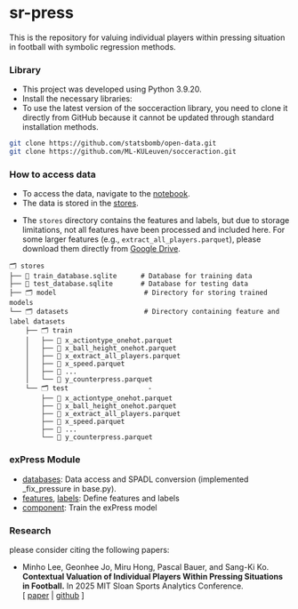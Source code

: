 # sr-press
This is the repository for valuing individual players within pressing situation in football with symbolic regression methods.

### Library
- This project was developed using Python 3.9.20.
- Install the necessary libraries:
- To use the latest version of the socceraction library, you need to clone it directly from GitHub because it cannot be updated through standard installation methods.
```bash
git clone https://github.com/statsbomb/open-data.git
git clone https://github.com/ML-KULeuven/socceraction.git
```

### How to access data
- To access the data, navigate to the [notebook](https://github.com/leemingo/sr-press/tree/geonhee/notebook).
- The data is stored in the [stores](https://github.com/leemingo/sr-press/tree/geonhee/stores).
 * The `stores` directory contains the features and labels, but due to storage limitations, not all features have been processed and included here. For some larger features (e.g., `extract_all_players.parquet`), please download them directly from [Google Drive](https://drive.google.com/drive/folders/1MJ5UIXgQ2EEcQNstz4Jq2uNRGdOPKLl-).

```
🗂️ stores
├── 📄 train_database.sqlite      # Database for training data
├── 📄 test_database.sqlite       # Database for testing data
├── 🗂️ model                      # Directory for storing trained models
└── 🗂️ datasets                   # Directory containing feature and label datasets
    ├── 🗂️ train                  
    │   ├── 📄 x_actiontype_onehot.parquet     
    │   ├── 📄 x_ball_height_onehot.parquet    
    │   ├── 📄 x_extract_all_players.parquet  
    │   ├── 📄 x_speed.parquet      
    │   ├── 📄 ...              
    │   └── 📄 y_counterpress.parquet          
    └── 🗂️ test                    - 
        ├── 📄 x_actiontype_onehot.parquet     
        ├── 📄 x_ball_height_onehot.parquet   
        ├── 📄 x_extract_all_players.parquet   
        ├── 📄 x_speed.parquet  
        ├── 📄 ...         
        └── 📄 y_counterpress.parquet  
```

### exPress Module
- [databases](https://github.com/leemingo/sr-press/tree/geonhee/express/databases): Data access and SPADL conversion (implemented _fix_pressure in base.py).
- [features](https://github.com/leemingo/sr-press/blob/geonhee/express/features.py), [labels](https://github.com/leemingo/sr-press/blob/geonhee/express/labels.py): Define features and labels
- [component](https://github.com/leemingo/sr-press/tree/geonhee/express/components): Train the exPress model

### Research

please consider citing the following papers:

- Minho Lee, Geonhee Jo, Miru Hong, Pascal Bauer, and Sang-Ki Ko. **Contextual Valuation of Individual Players Within Pressing Situations in Football.** In 2025 MIT Sloan Sports Analytics Conference. <br/>[ [paper](https://www.sloansportsconference.com/research-papers/contextual-valuation-of-individual-players-within-pressing-situations-in-football) | [github](https://github.com/leemingo/sr-press) ]
